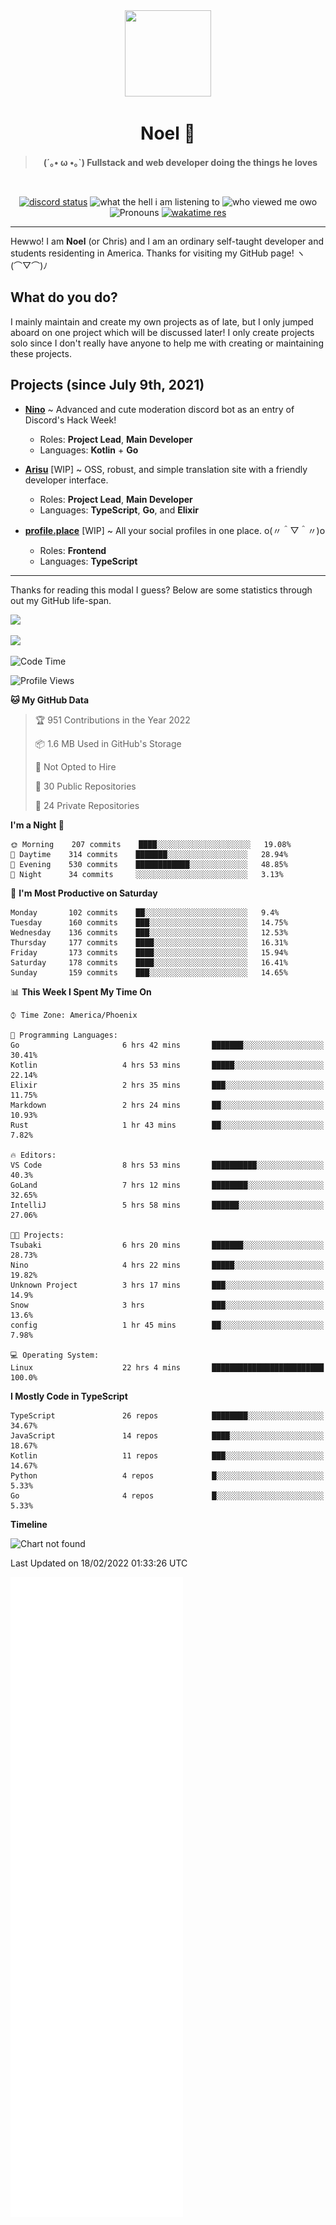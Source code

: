 <div align='center'>
  <div align='center'>
    <img
      src='https://cdn.floofy.dev/art/icons/icon_cinnamonserval.png'
      width='138'
      height='138'
    />
  </div>
  <h1>Noel 🐾</h1>
  <blockquote><strong>(´｡• ω •｡`) Fullstack and web developer doing the things he loves</strong></blockquote>

  <br />

  <a href='https://discord.com/users/280158289667555328' target='_blank'><img alt="discord status" src="https://dev.discordprofiles.me/badge/status/280158289667555328" /></a>
  <img alt="what the hell i am listening to" src="https://dev.discordprofiles.me/badge/spotify/280158289667555328" />
  <img alt="who viewed me owo" src="https://komarev.com/ghpvc/?username=auguwu" />
  <img alt='Pronouns' src='https://img.shields.io/endpoint?url=https://pronoundb.org/shields/6004d014406af11e4593a013' />
  <a href="https://wakatime.com/@auguwu" target='_blank'>
    <img alt='wakatime res' src='https://wakatime.com/badge/user/89736485-42ec-4c0f-a2f3-481db74514dc.svg' />
  </a>
</div>

<hr />

Hewwo! I am **Noel** (or Chris) and I am an ordinary self-taught developer and students residenting in America. Thanks for visiting my GitHub page! ヽ(⌒▽⌒)ﾉ

## What do you do?
I mainly maintain and create my own projects as of late, but I only jumped aboard on one project which will be discussed later! I only create projects
solo since I don't really have anyone to help me with creating or maintaining these projects.

## Projects (since July 9th, 2021)
- [**Nino**](https://nino.sh) ~ Advanced and cute moderation discord bot as an entry of Discord's Hack Week!
  - Roles: **Project Lead**, **Main Developer**
  - Languages: **Kotlin** + **Go**

- [**Arisu**](https://arisu.land) [WIP] ~ OSS, robust, and simple translation site with a friendly developer interface.
  - Roles: **Project Lead**, **Main Developer**
  - Languages: **TypeScript**, **Go**, and **Elixir**

- [**profile.place**](https://profile.place) [WIP] ~ All your social profiles in one place. o(〃＾▽＾〃)o
  - Roles: **Frontend**
  - Languages: **TypeScript**

---

Thanks for reading this modal I guess? Below are some statistics through out my GitHub life-span.

![](https://github-readme-stats.vercel.app/api?username=auguwu&count_private=true&show_icons=true&theme=gruvbox)

![](https://github-readme-stats.vercel.app/api/top-langs/?username=auguwu&layout=compact&theme=gruvbox)

<!--START_SECTION:waka-->
![Code Time](http://img.shields.io/badge/Code%20Time-2%2C737%20hrs%2058%20mins-blue)

![Profile Views](http://img.shields.io/badge/Profile%20Views-58-blue)

**🐱 My GitHub Data** 

> 🏆 951 Contributions in the Year 2022
 > 
> 📦 1.6 MB Used in GitHub's Storage 
 > 
> 🚫 Not Opted to Hire
 > 
> 📜 30 Public Repositories 
 > 
> 🔑 24 Private Repositories  
 > 
**I'm a Night 🦉** 

```text
🌞 Morning    207 commits    ████░░░░░░░░░░░░░░░░░░░░░   19.08% 
🌆 Daytime    314 commits    ███████░░░░░░░░░░░░░░░░░░   28.94% 
🌃 Evening    530 commits    ████████████░░░░░░░░░░░░░   48.85% 
🌙 Night      34 commits     ░░░░░░░░░░░░░░░░░░░░░░░░░   3.13%

```
📅 **I'm Most Productive on Saturday** 

```text
Monday       102 commits    ██░░░░░░░░░░░░░░░░░░░░░░░   9.4% 
Tuesday      160 commits    ███░░░░░░░░░░░░░░░░░░░░░░   14.75% 
Wednesday    136 commits    ███░░░░░░░░░░░░░░░░░░░░░░   12.53% 
Thursday     177 commits    ████░░░░░░░░░░░░░░░░░░░░░   16.31% 
Friday       173 commits    ████░░░░░░░░░░░░░░░░░░░░░   15.94% 
Saturday     178 commits    ████░░░░░░░░░░░░░░░░░░░░░   16.41% 
Sunday       159 commits    ███░░░░░░░░░░░░░░░░░░░░░░   14.65%

```


📊 **This Week I Spent My Time On** 

```text
⌚︎ Time Zone: America/Phoenix

💬 Programming Languages: 
Go                       6 hrs 42 mins       ███████░░░░░░░░░░░░░░░░░░   30.41% 
Kotlin                   4 hrs 53 mins       █████░░░░░░░░░░░░░░░░░░░░   22.14% 
Elixir                   2 hrs 35 mins       ███░░░░░░░░░░░░░░░░░░░░░░   11.75% 
Markdown                 2 hrs 24 mins       ██░░░░░░░░░░░░░░░░░░░░░░░   10.93% 
Rust                     1 hr 43 mins        ██░░░░░░░░░░░░░░░░░░░░░░░   7.82%

🔥 Editors: 
VS Code                  8 hrs 53 mins       ██████████░░░░░░░░░░░░░░░   40.3% 
GoLand                   7 hrs 12 mins       ████████░░░░░░░░░░░░░░░░░   32.65% 
IntelliJ                 5 hrs 58 mins       ██████░░░░░░░░░░░░░░░░░░░   27.06%

🐱‍💻 Projects: 
Tsubaki                  6 hrs 20 mins       ███████░░░░░░░░░░░░░░░░░░   28.73% 
Nino                     4 hrs 22 mins       █████░░░░░░░░░░░░░░░░░░░░   19.82% 
Unknown Project          3 hrs 17 mins       ███░░░░░░░░░░░░░░░░░░░░░░   14.9% 
Snow                     3 hrs               ███░░░░░░░░░░░░░░░░░░░░░░   13.6% 
config                   1 hr 45 mins        ██░░░░░░░░░░░░░░░░░░░░░░░   7.98%

💻 Operating System: 
Linux                    22 hrs 4 mins       █████████████████████████   100.0%

```

**I Mostly Code in TypeScript** 

```text
TypeScript               26 repos            ████████░░░░░░░░░░░░░░░░░   34.67% 
JavaScript               14 repos            ████░░░░░░░░░░░░░░░░░░░░░   18.67% 
Kotlin                   11 repos            ███░░░░░░░░░░░░░░░░░░░░░░   14.67% 
Python                   4 repos             █░░░░░░░░░░░░░░░░░░░░░░░░   5.33% 
Go                       4 repos             █░░░░░░░░░░░░░░░░░░░░░░░░   5.33%

```


**Timeline**

![Chart not found](https://raw.githubusercontent.com/auguwu/auguwu/master/charts/bar_graph.png) 


 Last Updated on 18/02/2022 01:33:26 UTC
<!--END_SECTION:waka-->

![](./github-metrics.svg)
